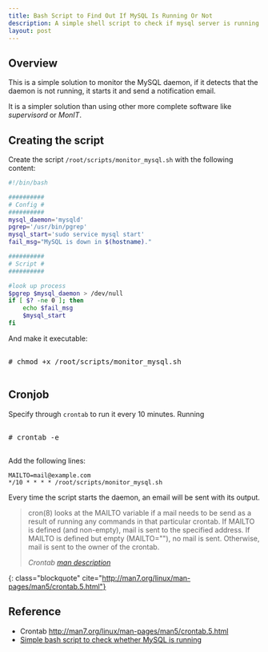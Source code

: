 ```yaml
---
title: Bash Script to Find Out If MySQL Is Running Or Not 
description: A simple shell script to check if mysql server is running and start it if it's not.
layout: post
---
```


## Overview 

This is a simple solution to monitor the MySQL daemon, if it detects
that the daemon is not running, it starts it and send a notification
email.

It is a simpler solution than using other more complete software like
*supervisord* or *MonIT*.

## Creating the script

Create the script `/root/scripts/monitor_mysql.sh` with the following
content:

~~~ bash
#!/bin/bash

##########
# Config #
##########
mysql_daemon='mysqld'
pgrep='/usr/bin/pgrep'
mysql_start='sudo service mysql start'
fail_msg="MySQL is down in $(hostname)."

##########
# Script #
##########

#look up process
$pgrep $mysql_daemon > /dev/null
if [ $? -ne 0 ]; then
    echo $fail_msg
    $mysql_start
fi
~~~

And make it executable:

<pre class="shell">
<samp>
<span class="shell-prompt">#</span> <kbd>chmod +x /root/scripts/monitor_mysql.sh</kbd>
</samp>
</pre>


## Cronjob

Specify through `crontab` to run it every 10 minutes. Running

<pre class="shell">
<samp>
<span class="shell-prompt">#</span> <kbd>crontab -e</kbd>
</samp>
</pre>

Add the following lines:

~~~
MAILTO=mail@example.com
*/10 * * * * /root/scripts/monitor_mysql.sh
~~~

Every time the script starts the daemon, an email will be sent with
its output.

> cron(8) looks at the MAILTO variable if a mail needs to be send as a
> result of running any commands in that particular crontab.  If
> MAILTO is defined (and non-empty), mail is sent to the specified
> address.  If MAILTO is defined but empty (MAILTO=""), no mail is
> sent.  Otherwise, mail is sent to the owner of the crontab.
> <footer class="blockquote-footer"> <cite>Crontab <a href="http://man7.org/linux/man-pages/man5/crontab.5.html">man description</a></cite></footer>
{: class="blockquote" cite="http://man7.org/linux/man-pages/man5/crontab.5.html"}

## Reference

- Crontab <http://man7.org/linux/man-pages/man5/crontab.5.html>
- [Simple bash script to check whether MySQL is running](https://gist.github.com/mheadd/5571023)
